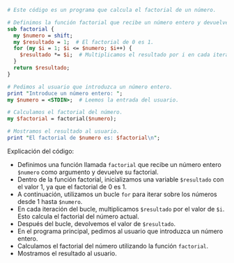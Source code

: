 ```perl
# Este código es un programa que calcula el factorial de un número.

# Definimos la función factorial que recibe un número entero y devuelve su factorial.
sub factorial {
  my $numero = shift;
  my $resultado = 1;  # El factorial de 0 es 1.
  for (my $i = 1; $i <= $numero; $i++) {
    $resultado *= $i;  # Multiplicamos el resultado por i en cada iteración.
  }
  return $resultado;
}

# Pedimos al usuario que introduzca un número entero.
print "Introduce un número entero: ";
my $numero = <STDIN>;  # Leemos la entrada del usuario.

# Calculamos el factorial del número.
my $factorial = factorial($numero);

# Mostramos el resultado al usuario.
print "El factorial de $numero es: $factorial\n";
```

Explicación del código:

* Definimos una función llamada `factorial` que recibe un número entero `$numero` como argumento y devuelve su factorial.
* Dentro de la función factorial, inicializamos una variable `$resultado` con el valor 1, ya que el factorial de 0 es 1.
* A continuación, utilizamos un bucle `for` para iterar sobre los números desde 1 hasta `$numero`.
* En cada iteración del bucle, multiplicamos `$resultado` por el valor de `$i`. Esto calcula el factorial del número actual.
* Después del bucle, devolvemos el valor de `$resultado`.
* En el programa principal, pedimos al usuario que introduzca un número entero.
* Calculamos el factorial del número utilizando la función `factorial`.
* Mostramos el resultado al usuario.